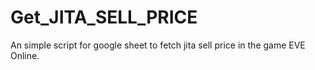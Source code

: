 # Get_JITA_SELL_PRICE
An simple script for google sheet to fetch jita sell price in the game EVE Online.
